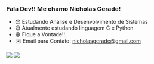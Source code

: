 ### Fala Dev!! Me chamo Nicholas Gerade!

- 😎 Estudando Análise e Desenvolvimento de Sistemas 
- 😅 Atualmente estudando linguagem C e Python
- 😁 Fique a Vontade!!
- ✉️ Email para Contato: nicholasgerade@gmail.com

<a href="https://github.com/anuraghazra/github-readme-stats">
  <img align="center" src="https://github-readme-stats.vercel.app/api/pin/?username=anuraghazra&repo=github-readme-stats" />
</a>
<a href="https://github.com/anuraghazra/convoychat">
  <img align="center" src="https://github-readme-stats.vercel.app/api/pin/?username=anuraghazra&repo=convoychat" />
</a>
